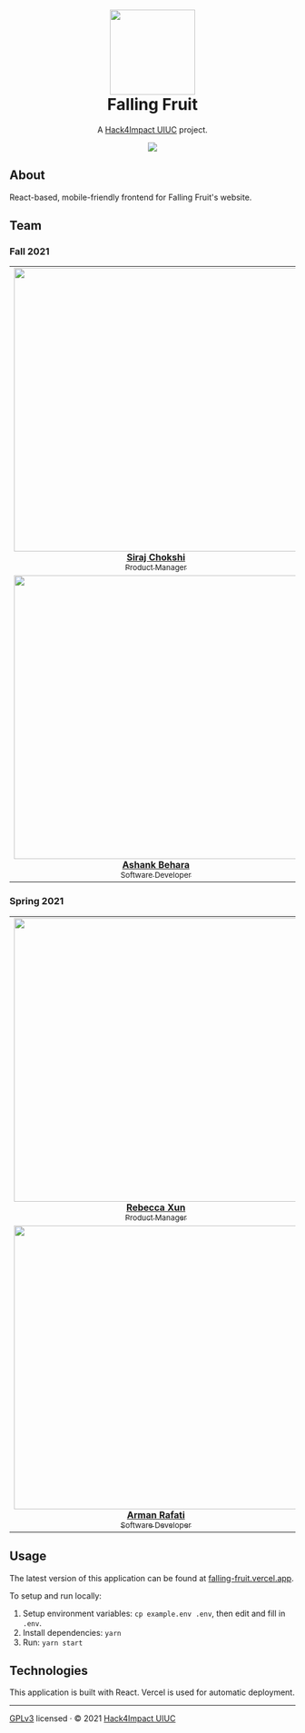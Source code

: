 <h1 align="center">
  <a href="https://fallingfruit.org">
    <img
      src="https://fallingfruit.org/new_logo_300x.jpg"
      width="150"
    />
  </a>
  <br />
  Falling Fruit
  <br />
</h1>
<p align="center">
  A <a href="https://uiuc.hack4impact.org/" target="_blank">Hack4Impact UIUC</a> project.
</p>

<p align="center">
  <img src="https://img.shields.io/badge/license-GPLv3-blue?style=flat-square" />
</p>

## About

React-based, mobile-friendly frontend for Falling Fruit's website.

## Team

### Fall 2021

<table align="center">
  <tr>
    <td align="center">
      <a href="https://linkedin.com/in/sirajchokshi">
        <img
          src="https://avatars.githubusercontent.com/u/19193347"
          width="500px"
        />
        <br />
        <b>Siraj Chokshi</b>
        <br />
        <sub>Product Manager</sub>
      </a>
    </td>
    <td align="center">
      <a href="http://www.linkedin.com/in/jeffrey-tang/">
        <img
          src="https://user-images.githubusercontent.com/4369024/135347659-638b9e56-0875-4f57-8923-858d65e819e1.jpg"
          width="500px"
        />
        <br />
        <b>Jeffrey Tang</b>
        <br />
        <sub>Technical Lead</sub>
      </a>
    </td>
    <td align="center">
      <a href="http://www.github.com/laurenho025">
        <img
          src="https://avatars.githubusercontent.com/u/42976373"
          width="500px"
        />
        <br />
        <b>Lauren Ho</b>
        <br />
        <sub>Software Developer</sub>
      </a>
    </td>
    <td align="center">
      <a href="https://www.linkedin.com/in/armanrafati/">
        <img
          src="https://user-images.githubusercontent.com/46976119/134970401-021d8107-0340-48b5-818b-e4959cdc3c13.jpg"
          width="500px"
        />
        <br />
        <b>Arman Rafati</b>
        <br />
        <sub>Software Developer</sub>
      </a>
    </td>
  </tr>
  <tr>
    <td align="center">
      <a href="https://www.linkedin.com/in/ashankbehara/">
        <img
          src="https://uiuc.hack4impact.org/images/people/ashank_behara.jpg"
          width="500px"
        />
        <br />
        <b>Ashank Behara</b>
        <br />
        <sub>Software Developer</sub>
      </a>
    </td>
    <td align="center">
      <a href="https://www.linkedin.com/in/daniel-moon1">
        <img
          src="https://uiuc.hack4impact.org/images/people/daniel_moon.jpg"
          width="500px"
        />
        <br />
        <b>Daniel Moon</b>
        <br />
        <sub>Software Developer</sub>
      </a>
    </td>
    <td align="center">
      <a href="https://www.linkedin.com/in/riyajain5/">
        <img
          src="https://uiuc.hack4impact.org/images/people/riya_jain.jpg"
          width="500px"
        />
        <br />
        <b>Riya Jain</b>
        <br />
        <sub>Software Developer</sub>
      </a>
    </td>
    <td align="center">
      <a href="https://www.linkedin.com/in/albert-xiao-7b697119a/">
        <img
          src="https://user-images.githubusercontent.com/25853164/134980925-b6a9000f-f790-4016-bc92-4fc06ddebc5e.jpg"
          width="500px"
        />
        <br />
        <b>Albert Xiao</b>
        <br />
        <sub>Software Developer</sub>
      </a>
    </td>
  </tr>
</table>

### Spring 2021

<table align="center">
  <tr>
    <td align="center">
      <a href="https://www.linkedin.com/in/rebeccaxun/">
        <img
          src="https://uiuc.hack4impact.org/images/people/rebecca_xun.jpg"
          width="500px"
        />
        <br />
        <b>Rebecca Xun</b>
        <br />
        <sub>Product Manager</sub>
      </a>
    </td>
    <td align="center">
      <a href="http://www.linkedin.com/in/jeffrey-tang/">
        <img
          src="https://uiuc.hack4impact.org/images/people/jeffrey_tang.jpg"
          width="500px"
        />
        <br />
        <b>Jeffrey Tang</b>
        <br />
        <sub>Technical Lead</sub>
      </a>
    </td>
    <td align="center">
      <a href="https://linkedin.com/in/sirajchokshi">
        <img
          src="https://avatars.githubusercontent.com/u/19193347"
          width="500px"
        />
        <br />
        <b>Siraj Chokshi</b>
        <br />
        <sub>Product Designer</sub>
      </a>
    </td>
    <td align="center">
      <a href="http://www.github.com/laurenho025">
        <img
          src="https://uiuc.hack4impact.org/images/people/lauren_ho.jpg"
          width="500px"
        />
        <br />
        <b>Lauren Ho</b>
        <br />
        <sub>Software Developer</sub>
      </a>
    </td>
  </tr>
  <tr>
    <td align="center">
      <a href="https://www.linkedin.com/in/arman-rafati-6907991b5">
        <img
          src="https://uiuc.hack4impact.org/images/people/arman_rafati.jpg"
          width="500px"
        />
        <br />
        <b>Arman Rafati</b>
        <br />
        <sub>Software Developer</sub>
      </a>
    </td>
    <td align="center">
      <a href="https://www.linkedin.com/in/archna-sobti">
        <img
          src="https://uiuc.hack4impact.org/images/people/archna_sobti.jpg"
          width="500px"
        />
        <br />
        <b>Archna Sobti</b>
        <br />
        <sub>Software Developer</sub>
      </a>
    </td>
    <td align="center">
      <a href="https://www.linkedin.com/in/vasu-chalasani-a83684157/">
        <img
          src="https://uiuc.hack4impact.org/images/people/vasu_chalasani.jpg"
          width="500px"
        />
        <br />
        <b>Vasu Chalasani</b>
        <br />
        <sub>Software Developer</sub>
      </a>
    </td>
  </tr>
</table>

## Usage

The latest version of this application can be found at [falling-fruit.vercel.app](https://falling-fruit.vercel.app).

To setup and run locally:

1. Setup environment variables: `cp example.env .env`, then edit and fill in `.env`.
2. Install dependencies: `yarn`
3. Run: `yarn start`

## Technologies

This application is built with React. Vercel is used for automatic deployment.

<hr />

[GPLv3](./LICENSE) licensed · © 2021 [Hack4Impact UIUC](https://github.com/hack4impact-uiuc)
